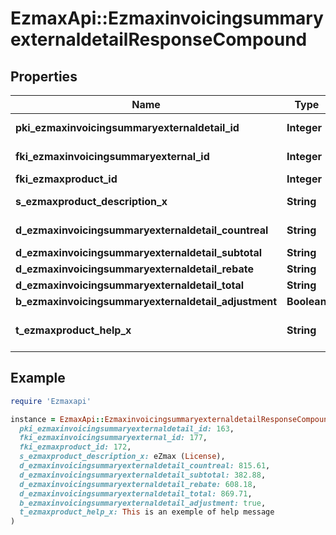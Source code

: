 # EzmaxApi::EzmaxinvoicingsummaryexternaldetailResponseCompound

## Properties

| Name | Type | Description | Notes |
| ---- | ---- | ----------- | ----- |
| **pki_ezmaxinvoicingsummaryexternaldetail_id** | **Integer** | The unique ID of the Ezmaxinvoicingsummaryexternaldetail | [optional] |
| **fki_ezmaxinvoicingsummaryexternal_id** | **Integer** | The unique ID of the Ezmaxinvoicingsummaryexternal | [optional] |
| **fki_ezmaxproduct_id** | **Integer** | The unique ID of the Ezmaxproduct |  |
| **s_ezmaxproduct_description_x** | **String** | The description of the Ezmaxproduct in the language of the requester |  |
| **d_ezmaxinvoicingsummaryexternaldetail_countreal** | **String** | The count item invoiced for the product |  |
| **d_ezmaxinvoicingsummaryexternaldetail_subtotal** | **String** | The subtotal invoiced for the product |  |
| **d_ezmaxinvoicingsummaryexternaldetail_rebate** | **String** | The rebate for the product |  |
| **d_ezmaxinvoicingsummaryexternaldetail_total** | **String** | The total invoiced for the product |  |
| **b_ezmaxinvoicingsummaryexternaldetail_adjustment** | **Boolean** | Whether it&#39;s an adjustment |  |
| **t_ezmaxproduct_help_x** | **String** | The help message of the Ezmaxproduct in the language of the requester |  |

## Example

```ruby
require 'Ezmaxapi'

instance = EzmaxApi::EzmaxinvoicingsummaryexternaldetailResponseCompound.new(
  pki_ezmaxinvoicingsummaryexternaldetail_id: 163,
  fki_ezmaxinvoicingsummaryexternal_id: 177,
  fki_ezmaxproduct_id: 172,
  s_ezmaxproduct_description_x: eZmax (License),
  d_ezmaxinvoicingsummaryexternaldetail_countreal: 815.61,
  d_ezmaxinvoicingsummaryexternaldetail_subtotal: 382.88,
  d_ezmaxinvoicingsummaryexternaldetail_rebate: 608.18,
  d_ezmaxinvoicingsummaryexternaldetail_total: 869.71,
  b_ezmaxinvoicingsummaryexternaldetail_adjustment: true,
  t_ezmaxproduct_help_x: This is an exemple of help message
)
```

